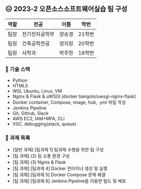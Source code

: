 ## 😑 2023-2 오픈소스소프트웨어실습 팀 구성

| 역할  | 전공        | 이름    | 학번     |
| ----- | ----------- | ------- | -------- |
| 팀장  | 전기전자공학부 | 양승경 | 21학번 |
| 팀원  | 건축공학전공 | 정지원 | 20학번 |
| 팀원  | 사학과      | 박주한  | 19학번 |

### 📌 기술 스택
* Python
* HTML5
* WSL Ubuntu, Linux, VM
* Nginx & Flask & uWSGI (docker tiangolo/uwsgi-nginx-flask)
* Docker container, Compose, image, hub, .yml 파일 작성
* Jenkins Pipeline
* Git, Github, Slack
* AWS EC2, IAM+MFA, CLI
* VSC, debugging(stack, queue)


### 📙 과제 목록
* [일반 과제] [팀과제 1] 팀과제 수행을 위한 팀 구성
* [팀 과제] (2) 팀 소통 환경 구성
* [팀 과제] (3) Ngnix & Flask
* [팀 과제] [팀과제 4] Docker 컨터이너 생성 및 실행
* [팀 과제] [팀과제 5] Docker Compose 문제 해결
* [팀 과제] [팀과제 6] Jenkins Pipeline을 이용한 빌드 및 배포
